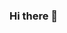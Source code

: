 ### Hi there 👋

<!--
**yetimnew/yetimnew** is a ✨ _special_ ✨ repository because its `README.md` (this file) appears on your GitHub profile.

Here are some ideas to get you started:

- 🔭 I’m currently working on ...Laravel Vue and wordpress
- 🌱 I’m currently learning ...React and AWS
- 👯 I’m looking to collaborate on ... Vue
- 🤔 I’m looking for help with ... 
- 💬 Ask me about ...
- 📫 How to reach me: ...
- 😄 Pronouns: ...
- ⚡ Fun fact: ...
-->
